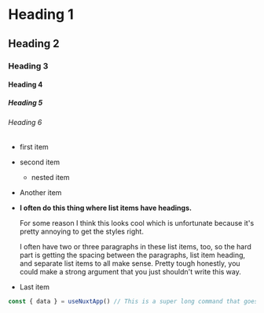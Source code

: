 # Heading 1

## Heading 2

### Heading 3

#### Heading 4

##### Heading 5

###### Heading 6

- first item
- second item
  - nested item
- Another item
- **I often do this thing where list items have headings.**

  For some reason I think this looks cool which is unfortunate because it's pretty annoying to get the styles right.

  I often have two or three paragraphs in these list items, too, so the hard part is getting the spacing between the paragraphs, list item heading, and separate list items to all make sense. Pretty tough honestly, you could make a strong argument that you just shouldn't write this way.
- Last item

```ts [filename.ts]
const { data } = useNuxtApp() // This is a super long command that goes over the filename
```
